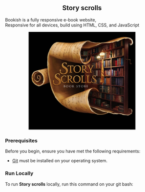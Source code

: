 

  <h2 align="center">Story scrolls </h2>

  Bookish is a fully responsive e-book website, <br />Responsive for all devices, build using HTML, CSS, and JavaScript
<p align="center">
  <img src="https://github.com/Pri12-3/book-store-task/blob/main/assets/images/WhatsApp%20Image%202024-07-27%20at%2014.55.56_3f0a738d.jpg" width="350" title="story scrolls">
 
</p>




### Prerequisites

Before you begin, ensure you have met the following requirements:

* [Git](https://git-scm.com/downloads "Download Git") must be installed on your operating system.

### Run Locally

To run **Story scrolls** locally, run this command on your git bash:



```
